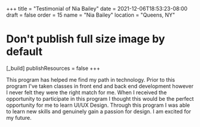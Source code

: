 +++
title = "Testimonial of Nia Bailey"
date = 2021-12-06T18:53:23-08:00
draft = false
order = 15
name = "Nia Bailey"
location = "Queens, NY"

# Don't publish full size image by default
[_build]
publishResources = false
+++

This program has helped me find my path in technology. Prior to this program
I've taken classes in front end and back end development however I never felt
they were the right match for me. When I received the opportunity to participate
in this program I thought this would be the perfect opportunity for me to learn
UI/UX Design. Through this program I was able to learn new skills and genuinely
gain a passion for design. I am excited for my future.
